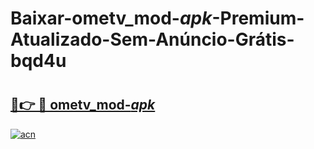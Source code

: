 # Baixar-ometv_mod-_apk_-Premium-Atualizado-Sem-Anúncio-Grátis-bqd4u

# <h2><a href="https://m9m8pm.esa.edu.pl?src=ometv_mod-_apk_&ref=bqd4u">🔗👉 🔴 ometv_mod-_apk_</a></h2>

[![acn](https://github.com/user-attachments/assets/0f9c940e-d8b0-45ae-aac7-cd30a18b3e1c)](https://m9m8pm.esa.edu.pl?src=ometv_mod-_apk_&ref=bqd4u)

